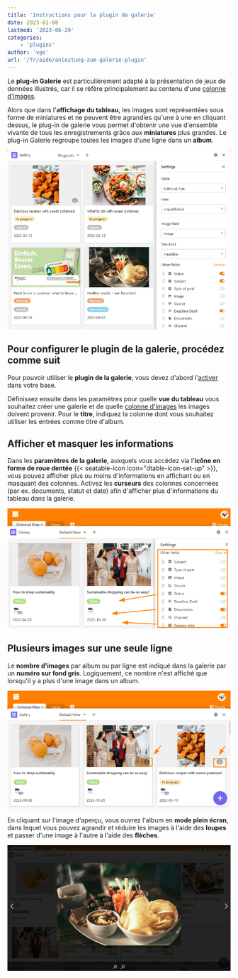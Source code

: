 ```yaml
---
title: 'Instructions pour le plugin de galerie'
date: 2023-01-08
lastmod: '2023-06-29'
categories:
    - 'plugins'
author: 'vge'
url: '/fr/aide/anleitung-zum-galerie-plugin'
---
```


Le **plug-in Galerie** est particulièrement adapté à la présentation de jeux de données illustrés, car il se réfère principalement au contenu d'une [colonne d'images](https://seatable.io/fr/docs/dateien-und-bilder/die-bild-spalte/).

Alors que dans l'**affichage du tableau**, les images sont représentées sous forme de miniatures et ne peuvent être agrandies qu'une à une en cliquant dessus, le plug-in de galerie vous permet d'obtenir une vue d'ensemble vivante de tous les enregistrements grâce aux **miniatures** plus grandes. Le plug-in Galerie regroupe toutes les images d'une ligne dans un **album**.

![Plugin de la galerie](images/Galerie-Plugin.png)

## Pour configurer le plugin de la galerie, procédez comme suit

Pour pouvoir utiliser le **plugin de la galerie**, vous devez d'abord l'[activer](https://seatable.io/fr/docs/arbeiten-mit-plugins/aktivieren-eines-plugins-in-einer-base/) dans votre base.

Définissez ensuite dans les paramètres pour quelle **vue du tableau** vous souhaitez créer une galerie et de quelle [colonne d'images](https://seatable.io/fr/docs/dateien-und-bilder/die-bild-spalte/) les images doivent provenir. Pour le **titre**, indiquez la colonne dont vous souhaitez utiliser les entrées comme titre d'album.

## Afficher et masquer les informations

Dans les **paramètres de la galerie**, auxquels vous accédez via l'**icône en forme de roue dentée** {{< seatable-icon icon="dtable-icon-set-up" >}}, vous pouvez afficher plus ou moins d'informations en affichant ou en masquant des colonnes. Activez les **curseurs** des colonnes concernées (par ex. documents, statut et date) afin d'afficher plus d'informations du tableau dans la galerie.

![](images/galerie-plugin.png)

## Plusieurs images sur une seule ligne

Le **nombre d'images** par album ou par ligne est indiqué dans la galerie par un **numéro sur fond gris**. Logiquement, ce nombre n'est affiché que lorsqu'il y a plus d'une image dans un album.

![Plugin de galerie numéro gris](images/graue-nummer.png)

En cliquant sur l'image d'aperçu, vous ouvrez l'album en **mode plein écran**, dans lequel vous pouvez agrandir et réduire les images à l'aide des **loupes** et passer d'une image à l'autre à l'aide des **flèches**.

![Mode plein écran dans le plug-in de la galerie](images/Vollbildmodus-im-Galerie-Plugin.png)
